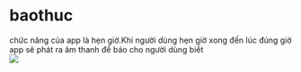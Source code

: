 # baothuc
chức năng của app là hẹn giờ.Khi người dùng hẹn giờ xong đến lúc đúng giờ app sẽ phát ra âm thanh để báo cho người dùng biết
<br>
<img src="https://scontent.fhan3-1.fna.fbcdn.net/v/t1.0-9/56506553_675900259491137_656653555565854720_n.jpg?_nc_cat=109&_nc_oc=AQntYHZYv4F1gPg0qq8boRKH3n385VjUt6YPhKj9BY4cb7EV5aYMxpkXPAvjefVnP3E&_nc_ht=scontent.fhan3-1.fna&oh=c4cbac02e96ca097dfd879c48544a94f&oe=5D06B716">

